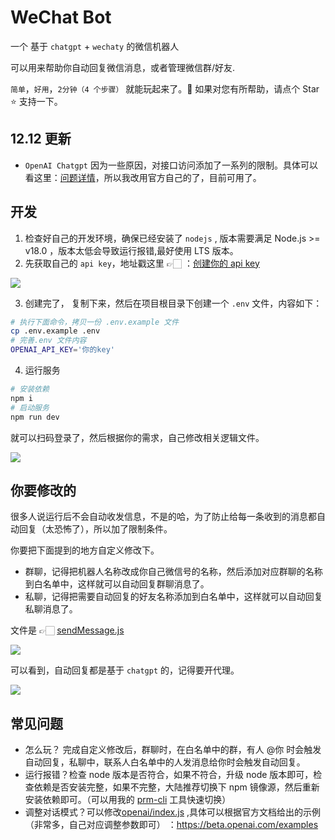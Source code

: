 # WeChat Bot

一个 基于 `chatgpt` + `wechaty` 的微信机器人

可以用来帮助你自动回复微信消息，或者管理微信群/好友.

`简单`，`好用`，`2分钟（4 个步骤）` 就能玩起来了。🌸 如果对您有所帮助，请点个 Star ⭐️ 支持一下。

## 12.12 更新

- `OpenAI Chatgpt` 因为一些原因，对接口访问添加了一系列的限制。具体可以看这里：[问题详情](https://github.com/transitive-bullshit/chatgpt-api#update-december-11-2022)，所以我改用官方自己的了，目前可用了。

## 开发

1. 检查好自己的开发环境，确保已经安装了 `nodejs` , 版本需要满足 Node.js >= v18.0 ，版本太低会导致运行报错,最好使用 LTS 版本。
2. 先获取自己的 `api key`，地址戳这里 👉🏻 ：[创建你的 api key](https://beta.openai.com/account/api-keys)

![](https://assets.fedtop.com/picbed/202212121817351.png)

3. 创建完了， 复制下来，然后在项目根目录下创建一个 `.env` 文件，内容如下：

```sh
# 执行下面命令，拷贝一份 .env.example 文件
cp .env.example .env
# 完善.env 文件内容
OPENAI_API_KEY='你的key'
```

4. 运行服务

```sh
# 安装依赖
npm i
# 启动服务
npm run dev
```

就可以扫码登录了，然后根据你的需求，自己修改相关逻辑文件。

![](https://assets.fedtop.com/picbed/202212071315670.png)

## 你要修改的

很多人说运行后不会自动收发信息，不是的哈，为了防止给每一条收到的消息都自动回复（太恐怖了），所以加了限制条件。

你要把下面提到的地方自定义修改下。

- 群聊，记得把机器人名称改成你自己微信号的名称，然后添加对应群聊的名称到白名单中，这样就可以自动回复群聊消息了。
- 私聊，记得把需要自动回复的好友名称添加到白名单中，这样就可以自动回复私聊消息了。

文件是 👉🏻 [sendMessage.js](./src/sendMessage.js)

![](https://assets.fedtop.com/picbed/202212110942315.png)

可以看到，自动回复都是基于 `chatgpt` 的，记得要开代理。

![](https://assets.fedtop.com/picbed/202212071317377.png)

## 常见问题

- 怎么玩？ 完成自定义修改后，群聊时，在白名单中的群，有人 @你 时会触发自动回复，私聊中，联系人白名单中的人发消息给你时会触发自动回复。
- 运行报错？检查 node 版本是否符合，如果不符合，升级 node 版本即可，检查依赖是否安装完整，如果不完整，大陆推荐切换下 npm 镜像源，然后重新安装依赖即可。（可以用我的 [prm-cli](https://github.com/wangrongding/prm-cli) 工具快速切换）
- 调整对话模式？可以修改[openai/index.js](./src/openai/index.js) ,具体可以根据官方文档给出的示例（非常多，自己对应调整参数即可） ：https://beta.openai.com/examples
